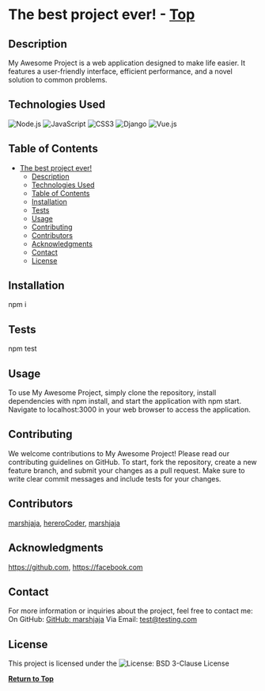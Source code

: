 # The best project ever! - [Top](#top)

## Description

My Awesome Project is a web application designed to make life easier. It features a user-friendly interface, efficient performance, and a novel solution to common problems.

## Technologies Used

![Node.js](https://img.shields.io/badge/Node.js-339933?style=for-the-badge&logo=node.js&logoColor=white) ![JavaScript](https://img.shields.io/badge/javascript-%23323330.svg?style=for-the-badge&logo=javascript&logoColor=%23F7DF1E) ![CSS3](https://img.shields.io/badge/CSS3-1572B6?style=for-the-badge&logo=css3&logoColor=white) ![Django](https://img.shields.io/badge/Django-092E20?style=for-the-badge&logo=django&logoColor=white) ![Vue.js](https://img.shields.io/badge/Vue.js-4FC08D?style=for-the-badge&logo=vue.js&logoColor=white)

## Table of Contents

- [The best project ever!](#the-best-project-ever)
  - [Description](#description)
  - [Technologies Used](#technologies-used)
  - [Table of Contents](#table-of-contents)
  - [Installation](#installation)
  - [Tests](#tests)
  - [Usage](#usage)
  - [Contributing](#contributing)
  - [Contributors](#contributors)
  - [Acknowledgments](#acknowledgments)
  - [Contact](#contact)
  - [License](#license)

## Installation

npm i

## Tests

npm test

## Usage

To use My Awesome Project, simply clone the repository, install dependencies with npm install, and start the application with npm start. Navigate to localhost:3000 in your web browser to access the application.

## Contributing

We welcome contributions to My Awesome Project! Please read our contributing guidelines on GitHub. To start, fork the repository, create a new feature branch, and submit your changes as a pull request. Make sure to write clear commit messages and include tests for your changes.

## Contributors

[marshjaja](https://github.com/marshjaja), [hereroCoder](https://github.com/hereroCoder), [marshjaja](https://github.com/marshjaja)

## Acknowledgments

https://github.com, https://facebook.com

## Contact

For more information or inquiries about the project, feel free to contact me:
On GitHub: [GitHub: marshjaja](https://github.com/marshjaja)
Via Email: test@testing.com

## License

This project is licensed under the ![License: BSD 3-Clause](https://img.shields.io/badge/License-BSD%203--Clause-blue.svg) License

[**Return to Top**](#top)
